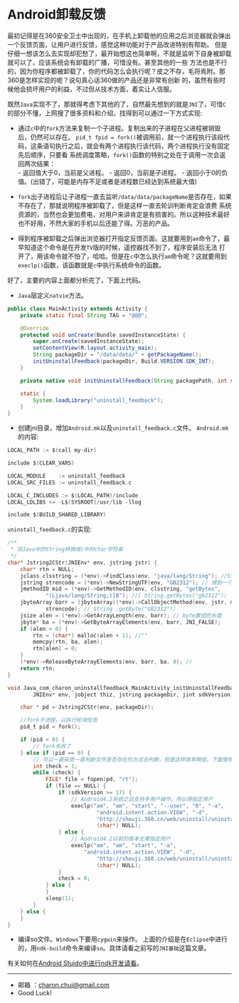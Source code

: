 Android卸载反馈
===

最初记得是在360安全卫士中出现的，在手机上卸载他的应用之后浏览器就会弹出一个反馈页面，让用户进行反馈，感觉这种功能对于产品改进特别有帮助。
但是仔细一想该怎么去实现却犯愁了，最开始想这也简单啊，不就是监听下自身被卸载就可以了，应该系统会有卸载的广播，可惜没有。甚至其他的一些
方法也是不行的，因为你程序都被卸载了，你的代码怎么会执行呢？皮之不存，毛将焉附。那360是怎样实现的呢？说句真心话360做的产品还是非常有创新
的，虽然有些时候他会损坏用户的利益，不过但从技术方面，着实让人信服。

既然`Java`实现不了，那就得考虑下其他的了，自然最先想到的就是`JNI`了，可惜`C`的部分不懂，上网搜了很多资料和介绍，找得到可以通过一下方式实现:   
- 通过`c`中的`fork`方法来复制一个子进程。复制出来的子进程在父进程被销毁后，仍然可以存在。
    `pid_t fpid = fork()`被调用前，就一个进程执行该段代码，这条语句执行之后，就会有两个进程执行该代码，两个进程执行没有固定先后顺序，只要看
	系统调度策略，`fork()`函数的特别之处在于调用一次会返回两次结果：   
	    - 返回值大于0，当前是父进程。
		- 返回0，当前是子进程。
		- 返回小于0的负值。(出错了，可能是内存不足或者是进程数已经达到系统最大值)

- `fork`出子进程后让子进程一直去监听`/data/data/packageName`是否存在，如果不存在了，那就说明程序被卸载了，但是这样一直去轮训判断肯定会浪费
    系统资源的，当然也会更加费电，对用户来讲肯定是有损害的。所以这种技术最好也不好用，不然大家的手机以后还能了得。万恶的产品。

- 得到程序被卸载之后弹出浏览器打开指定反馈页面。这就要用到`am`命令了，最早知道这个命令是在开发`TV`版的时候，遥控器找不到了，程序安装后无法
   打开了，用该命令就不怕了，哈哈。但是在`c`中怎么执行`am`命令呢？这就要用到`execlp()`函数，该函数就是`c`中执行系统命令的函数。
   

好了，主要的内容上面都分析完了，下面上代码。

- `Java`层定义`natvie`方法。   
```java
public class MainActivity extends Activity {
	private static final String TAG = "@@@";

	@Override
	protected void onCreate(Bundle savedInstanceState) {
		super.onCreate(savedInstanceState);
		setContentView(R.layout.activity_main);
		String packageDir = "/data/data/" + getPackageName();
		initUninstallFeedback(packageDir, Build.VERSION.SDK_INT);
	}

	private native void initUninstallFeedback(String packagePath, int sdkVersion);

	static {
		System.loadLibrary("uninstall_feedback");
	}
}
```

- 创建jni目录，增加`Android.mk`以及`uninstall_feedback.c`文件。
`Android.mk`的内容:

```c
LOCAL_PATH := $(call my-dir)

include $(CLEAR_VARS)

LOCAL_MODULE    := uninstall_feedback
LOCAL_SRC_FILES := uninstall_feedback.c

LOCAL_C_INCLUDES := $(LOCAL_PATH)/include
LOCAL_LDLIBS += -L$(SYSROOT)/usr/lib -llog

include $(BUILD_SHARED_LIBRARY)
```

`uninstall_feedback.c`的实现: 

```c
/**
 * 将Java中的String转换成c中的char字符串
 */
char* Jstring2CStr(JNIEnv* env, jstring jstr) {
	char* rtn = NULL;
	jclass clsstring = (*env)->FindClass(env, "java/lang/String"); //String
	jstring strencode = (*env)->NewStringUTF(env, "GB2312"); // 得到一个java字符串 "GB2312"
	jmethodID mid = (*env)->GetMethodID(env, clsstring, "getBytes",
			"(Ljava/lang/String;)[B"); //[ String.getBytes("gb2312");
	jbyteArray barr = (jbyteArray)(*env)->CallObjectMethod(env, jstr, mid,
			strencode); // String .getByte("GB2312");
	jsize alen = (*env)->GetArrayLength(env, barr); // byte数组的长度
	jbyte* ba = (*env)->GetByteArrayElements(env, barr, JNI_FALSE);
	if (alen > 0) {
		rtn = (char*) malloc(alen + 1); //""
		memcpy(rtn, ba, alen);
		rtn[alen] = 0;
	}
	(*env)->ReleaseByteArrayElements(env, barr, ba, 0); //
	return rtn;
}

void Java_com_charon_uninstallfeedback_MainActivity_initUninstallFeedback(
		JNIEnv* env, jobject thiz, jstring packageDir, jint sdkVersion) {

	char * pd = Jstring2CStr(env, packageDir);

	//fork子进程，以执行轮询任务
	pid_t pid = fork();

	if (pid < 0) {
		// fork失败了
	} else if (pid == 0) {
		// 可以一直采用一直判断文件是否存在的方式去判断，但是这样效率稍低，下面使用监听的方式，死循环，每个一秒判断一次，这样太浪费资源了。
		int check = 1;
		while (check) {
			FILE* file = fopen(pd, "rt");
			if (file == NULL) {
				if (sdkVersion >= 17) {
					// Android4.2系统之后支持多用户操作，所以得指定用户
					execlp("am", "am", "start", "--user", "0", "-a",
							"android.intent.action.VIEW", "-d",
							"http://shouji.360.cn/web/uninstall/uninstall.html",
							(char*) NULL);
				} else {
					// Android4.2以前的版本无需指定用户
					execlp("am", "am", "start", "-a",
						"android.intent.action.VIEW", "-d",
							"http://shouji.360.cn/web/uninstall/uninstall.html",
							(char*) NULL);
				}
				check = 0;
			} else {
			}
			sleep(1);
		}
	} else {
	}
}

```

- 编译so文件。`Windows`下要用`cygwin`来操作。
上面的介绍是在`Eclipse`中进行的，用`ndk-build`命令来编译`so`。具体请看之前写的`JNI基础`这篇文章。

有关如何在[Android Stuido中进行ndk开发请看][1]。
   		

[1]: https://github.com/CharonChui/AndroidNote/blob/master/AndroidStudioCourse/AndroidStudio%E4%B8%AD%E8%BF%9B%E8%A1%8Cndk%E5%BC%80%E5%8F%91.md "Android Stuido中进行ndk开发"

---

- 邮箱 ：charon.chui@gmail.com  
- Good Luck! 